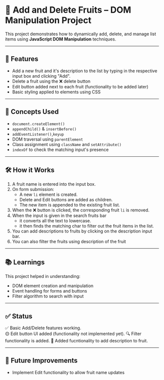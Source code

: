# 🍓 Add and Delete Fruits – DOM Manipulation Project

This project demonstrates how to dynamically add, delete, and manage list items using **JavaScript DOM Manipulation** techniques.

---

## 📌 Features

- Add a new fruit and it's description to the list by typing in the 
  respective input box and clicking "Add".
- Delete a fruit using the ❌ delete button
- Edit button added next to each fruit (functionality to be added later)
- Basic styling applied to elements using CSS

---

## 🧠 Concepts Used

- `document.createElement()`
- `appendChild()` & `insertBefore()`
- `addEventListener()`,`keyup`
- DOM traversal using `parentElement`
- Class assignment using `className` and `setAttribute()`
- `indexOf` to check the matching input's presence

---

## 🛠️ How it Works

1. A fruit name is entered into the input box.
2. On form submission:
   - A new `li` element is created.
   - Delete and Edit buttons are added as children.
   - The new item is appended to the existing fruit list.
3. When the ❌ button is clicked, the corresponding fruit `li` is removed.
4. When the input is given in the search fruits bar
   - it converts all the text to lowercase.
   - it then finds the matching char to filter out the fruit items in the list.
5. You can add descriptions to fruits by clicking on the description 
   input bar. 
6. You can also filter the fruits using description of the fruit 
---
## 📚 Learnings

This project helped in understanding:
- DOM element creation and manipulation
- Event handling for forms and buttons
- Filter algorithm to search with input 
---

## ✅ Status

✅ Basic Add/Delete features working.  
🟡 Edit button UI added (functionality not implemented yet).
🔍 Filter functionality is added.
📝 Added fucntionality to add description to fruit.

---

## 🔗 Future Improvements

- Implement Edit functionality to allow fruit name updates